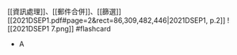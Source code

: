 [[資訊處理]]、[[郵件合併]]、[[篩選]]
[[2021DSEP1.pdf#page=2&rect=86,309,482,446|2021DSEP1, p.2]]
![[2021DSEP1 7.png]] #flashcard 
- A
<!--ID: 1730727373093-->

